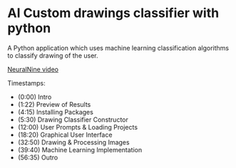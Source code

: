 # AI Custom drawings classifier with python
A Python application which uses machine learning classification algorithms to classify drawing of the user.
 
[NeuralNine video](https://www.youtube.com/watch?v=cwwqDn57LUk)  

Timestamps:
- (0:00) Intro
- (1:22) Preview of Results
- (4:15) Installing Packages
- (5:30) Drawing Classifier Constructor
- (12:00) User Prompts & Loading Projects
- (18:20) Graphical User Interface
- (32:50) Drawing & Processing Images
- (39:40) Machine Learning Implementation
- (56:35) Outro
